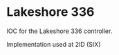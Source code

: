 Lakeshore 336
=============

IOC for the Lakeshore 336 controller.

Implementation used at 2ID (SIX) 
